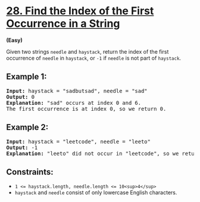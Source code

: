 # [28. Find the Index of the First Occurrence in a String](https://leetcode.com/problems/find-the-index-of-the-first-occurrence-in-a-string/)

**(Easy)**

Given two strings `needle` and `haystack`, return the index of the first occurrence of `needle` in `haystack`, or `-1` if `needle` is not part of `haystack`.

## **Example 1:**

<pre><strong>Input:</strong> haystack = "sadbutsad", needle = "sad"
<strong>Output:</strong> 0
<strong>Explanation:</strong> "sad" occurs at index 0 and 6.
The first occurrence is at index 0, so we return 0.
</pre>

## **Example 2:**

<pre><strong>Input:</strong> haystack = "leetcode", needle = "leeto"
<strong>Output:</strong> -1
<strong>Explanation:</strong> "leeto" did not occur in "leetcode", so we return -1.
</pre>

## **Constraints:**

* `1 <= haystack.length, needle.length <= 10<sup>4</sup>`
* `haystack` and `needle` consist of only lowercase English characters.
